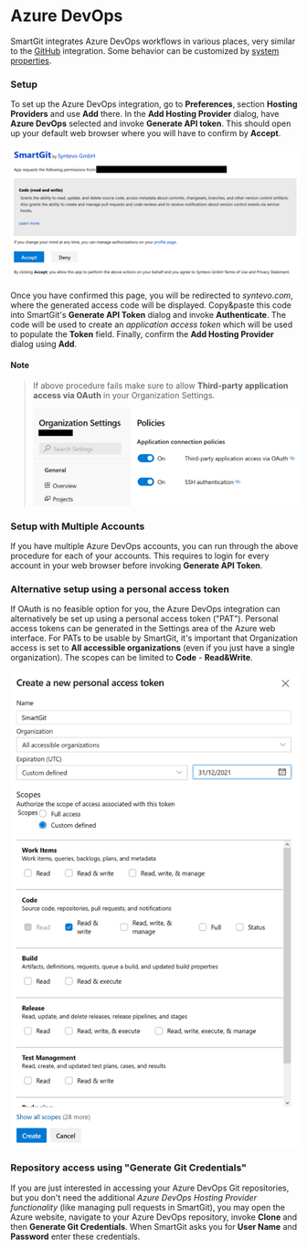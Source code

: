 # Azure DevOps

SmartGit integrates Azure DevOps workflows in various places, very
similar to the
[GitHub](GitHub-integration.md)
integration. Some behavior can be customized by [system properties](System-Properties.md#SystemProperties-properties.bitbucket).

### Setup

To set up the Azure DevOps integration, go to **Preferences**, section
**Hosting Providers** and use **Add** there. In the **Add Hosting
Provider** dialog, have **Azure DevOps** selected and invoke **Generate
API token**. This should open up your default web browser where you will
have to confirm by **Accept**.

![](attachments/53215478/53215480.png)

Once you have confirmed this page, you will be redirected to
*syntevo.com*, where the generated access code will be displayed.
Copy&paste this code into SmartGit's **Generate API Token** dialog and
invoke **Authenticate**. The code will be used to create an *application
access token* which will be used to populate the **Token** field.
Finally, confirm the **Add Hosting Provider** dialog using **Add**.


#### Note
> If above procedure fails make sure to allow **Third-party application
> access via OAuth** in your Organization Settings.
> 
> ![](attachments/53215478/53215479.png)



### Setup with Multiple Accounts

If you have multiple Azure DevOps accounts, you can run through the
above procedure for each of your accounts. This requires to login for
every account in your web browser before invoking **Generate API
Token**.

### Alternative setup using a personal access token

If OAuth is no feasible option for you, the Azure DevOps integration can
alternatively be set up using a personal access token ("PAT"). Personal
access tokens can be generated in the Settings area of the Azure web
interface. For PATs to be usable by SmartGit, it's important that
Organization access is set to **All accessible organizations** (even if
you just have a single organization). The scopes can be limited to
**Code** - **Read&Write**.

![](attachments/53215478/53215481.png)

### Repository access using "Generate Git Credentials"

If you are just interested in accessing your Azure DevOps Git repositories, but you don't need the additional *Azure DevOps Hosting Provider functionality* (like managing pull requests in SmartGit), you may open the Azure website, navigate to your Azure DevOps repository, invoke **Clone** and then **Generate Git Credentials**. When SmartGit asks you for **User Name** and **Password** enter these credentials.
